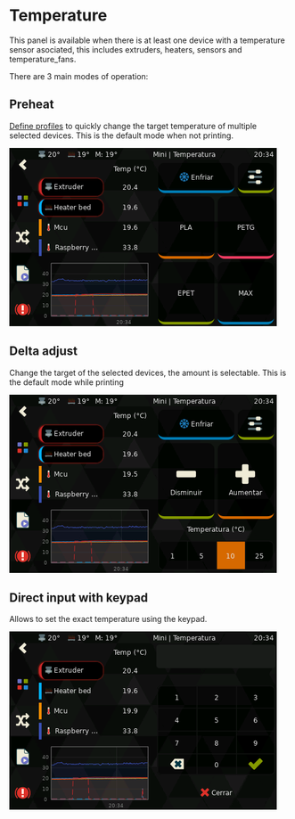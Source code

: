 # Temperature

This panel is available when there is at least one device with a temperature sensor asociated,
this includes extruders, heaters, sensors and temperature_fans.

There are 3 main modes of operation:

## Preheat
[Define profiles](../Configuration.md#preheat-options) to quickly change the target temperature of multiple selected devices.
This is the default mode when not printing.

![Preheat_screenshot](../img/panels/temperature.png)

## Delta adjust
Change the target of the selected devices, the amount is selectable.
This is the default mode while printing

![Delta_screenshot](../img/panels/temperature_delta.png)

## Direct input with keypad
Allows to set the exact temperature using the keypad.

![Keypad_screenshot](../img/panels/temperature_keypad.png)
